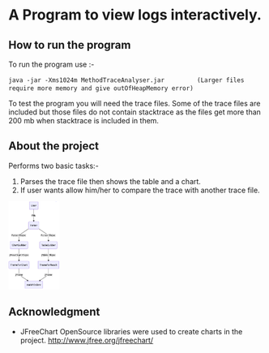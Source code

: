 # A Program to view logs interactively.

## How to run the program
To run the program use :-

```
java -jar -Xms1024m MethodTraceAnalyser.jar         (Larger files require more memory and give outOfHeapMemory error)

```
To test the program you will need the trace files.
Some of the trace files are included but those files do not contain stacktrace as the files get more than 200 mb when stacktrace is included in them.

## About the project
Performs two basic tasks:-
1. Parses the trace file then shows the table and a chart.
2. If user wants allow him/her to compare the trace with another trace file.
<img src="https://github.com/Satyamjay/methodTracerAnalyser/blob/master/FlowCharts/flowChart.PNG" width="20%"/>

## Acknowledgment

* JFreeChart OpenSource libraries were used to create charts in the project. http://www.jfree.org/jfreechart/
